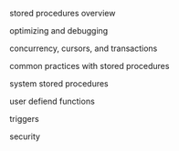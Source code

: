




stored procedures overview


optimizing and debugging

concurrency, cursors, and transactions


common practices with stored procedures


system stored procedures

user defiend functions



triggers



security


